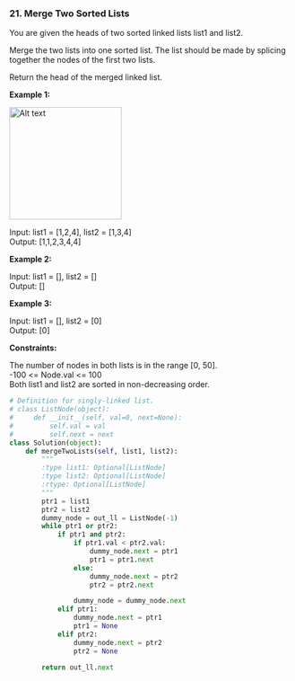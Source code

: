 ### 21. Merge Two Sorted Lists

You are given the heads of two sorted linked lists list1 and list2.  

Merge the two lists into one sorted list. The list should be made by splicing together the nodes of the first two lists.  

Return the head of the merged linked list.  

**Example 1:**

<img src="https://assets.leetcode.com/uploads/2020/10/03/merge_ex1.jpg" alt="Alt text" width="200"/>

Input: list1 = [1,2,4], list2 = [1,3,4]  
Output: [1,1,2,3,4,4]

**Example 2:**

Input: list1 = [], list2 = []  
Output: []

**Example 3:**

Input: list1 = [], list2 = [0]  
Output: [0]  

**Constraints:**

The number of nodes in both lists is in the range [0, 50].  
-100 <= Node.val <= 100  
Both list1 and list2 are sorted in non-decreasing order.

```python
# Definition for singly-linked list.
# class ListNode(object):
#     def __init__(self, val=0, next=None):
#         self.val = val
#         self.next = next
class Solution(object):
    def mergeTwoLists(self, list1, list2):
        """
        :type list1: Optional[ListNode]
        :type list2: Optional[ListNode]
        :rtype: Optional[ListNode]
        """
        ptr1 = list1
        ptr2 = list2
        dummy_node = out_ll = ListNode(-1)
        while ptr1 or ptr2:
            if ptr1 and ptr2:
                if ptr1.val < ptr2.val:
                    dummy_node.next = ptr1
                    ptr1 = ptr1.next
                else:
                    dummy_node.next = ptr2
                    ptr2 = ptr2.next

                dummy_node = dummy_node.next
            elif ptr1:
                dummy_node.next = ptr1
                ptr1 = None
            elif ptr2:
                dummy_node.next = ptr2
                ptr2 = None
        
        return out_ll.next
```